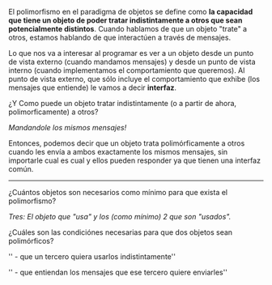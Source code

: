 El polimorfismo en el paradigma de objetos se define como **la capacidad que tiene un objeto de poder tratar indistintamente a otros que sean potencialmente distintos**. Cuando hablamos de que un objeto "trate" a otros, estamos hablando de que interactúen a través de mensajes.

Lo que nos va a interesar al programar es ver a un objeto desde un punto de vista externo (cuando mandamos mensajes) y desde un punto de vista interno (cuando implementamos el comportamiento que queremos). Al punto de vista externo, que sólo incluye el comportamiento que exhibe (los mensajes que entiende) le vamos a decir **interfaz**.

¿Y Como puede un objeto tratar indistintamente (o a partir de ahora, polimorficamente) a otros?

*Mandandole los mismos mensajes!*

Entonces, podemos decir que un objeto trata polimórficamente a otros cuando les envía a ambos exactamente los mismos mensajes, sin importarle cual es cual y ellos pueden responder ya que tienen una interfaz común.

------------------------------------------------------------------------

¿Cuántos objetos son necesarios como mínimo para que exista el polimorfismo?

*Tres: El objeto que "usa" y los (como mínimo) 2 que son "usados".*

¿Cuáles son las condiciónes necesarias para que dos objetos sean polimórficos?

'' - que un tercero quiera usarlos indistintamente''

'' - que entiendan los mensajes que ese tercero quiere enviarles''
